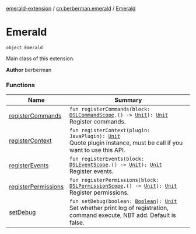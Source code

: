 [emerald-extension](../../index.md) / [cn.berberman.emerald](../index.md) / [Emerald](.)

# Emerald

`object Emerald`

Main class of this extension.

**Author**
berberman

### Functions

| Name | Summary |
|---|---|
| [registerCommands](register-commands.md) | `fun registerCommands(block: `[`DSLCommandScope`](../../cn.berberman.emerald.dsl.command/-d-s-l-command-scope/index.md)`.() -> `[`Unit`](https://kotlinlang.org/api/latest/jvm/stdlib/kotlin/-unit/index.html)`): `[`Unit`](https://kotlinlang.org/api/latest/jvm/stdlib/kotlin/-unit/index.html)<br>Register commands. |
| [registerContext](register-context.md) | `fun registerContext(plugin: JavaPlugin): `[`Unit`](https://kotlinlang.org/api/latest/jvm/stdlib/kotlin/-unit/index.html)<br>Quote plugin instance, must be call if you want to use this API. |
| [registerEvents](register-events.md) | `fun registerEvents(block: `[`DSLEventScope`](../../cn.berberman.emerald.dsl.event/-d-s-l-event-scope/index.md)`.() -> `[`Unit`](https://kotlinlang.org/api/latest/jvm/stdlib/kotlin/-unit/index.html)`): `[`Unit`](https://kotlinlang.org/api/latest/jvm/stdlib/kotlin/-unit/index.html)<br>Register events. |
| [registerPermissions](register-permissions.md) | `fun registerPermissions(block: `[`DSLPermissionScope`](../../cn.berberman.emerald.dsl.permission/-d-s-l-permission-scope/index.md)`.() -> `[`Unit`](https://kotlinlang.org/api/latest/jvm/stdlib/kotlin/-unit/index.html)`): `[`Unit`](https://kotlinlang.org/api/latest/jvm/stdlib/kotlin/-unit/index.html)<br>Register permissions. |
| [setDebug](set-debug.md) | `fun setDebug(boolean: `[`Boolean`](https://kotlinlang.org/api/latest/jvm/stdlib/kotlin/-boolean/index.html)`): `[`Unit`](https://kotlinlang.org/api/latest/jvm/stdlib/kotlin/-unit/index.html)<br>Set whether print log of registration, command execute, NBT add. Default is false. |
